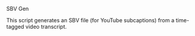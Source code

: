 SBV Gen

This script generates an SBV file (for YouTube subcaptions) from a time-tagged video transcript.

